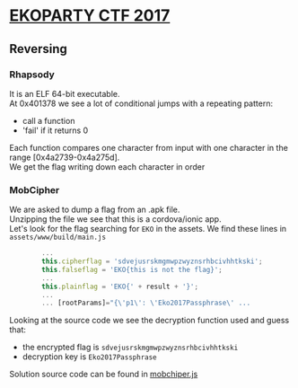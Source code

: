 # [EKOPARTY CTF 2017](https://ctf.ekoparty.org/)
## Reversing
### Rhapsody
It is an ELF 64-bit executable.  
At 0x401378 we see a lot of conditional jumps with a repeating pattern:
- call a function
- 'fail' if it returns 0

Each function compares one character from input with one character in the range [0x4a2739-0x4a275d].  
We get the flag writing down each character in order 
### MobCipher
We are asked to dump a flag from an .apk file.  
Unzipping the file we see that this is a cordova/ionic app.  
Let's look for the flag searching for `EKO` in the assets.
We find these lines in `assets/www/build/main.js`
```javascript
        ...
        this.cipherflag = 'sdvejusrskmgmwpzwyznsrhbcivhhtkski';
        this.falseflag = 'EKO{this is not the flag}';
        ...
        this.plainflag = 'EKO{' + result + '}';
        ...
        ... [rootParams]="{\'p1\': \'Eko2017Passphrase\' ...
```
Looking at the source code we see the decryption function used and guess that:
- the encrypted flag is `sdvejusrskmgmwpzwyznsrhbcivhhtkski`
- decryption key is `Eko2017Passphrase`


Solution source code can be found in [mobchiper.js](mobchiper.js)
